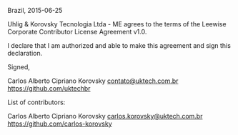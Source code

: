 Brazil, 2015-06-25

Uhlig & Korovsky Tecnologia Ltda - ME agrees to the terms of the Leewise Corporate Contributor License Agreement v1.0.

I declare that I am authorized and able to make this agreement and sign this declaration.

Signed,

Carlos Alberto Cipriano Korovsky contato@uktech.com.br https://github.com/uktechbr

List of contributors:

Carlos Alberto Cipriano Korovsky carlos.korovsky@uktech.com.br https://github.com/carlos-korovsky